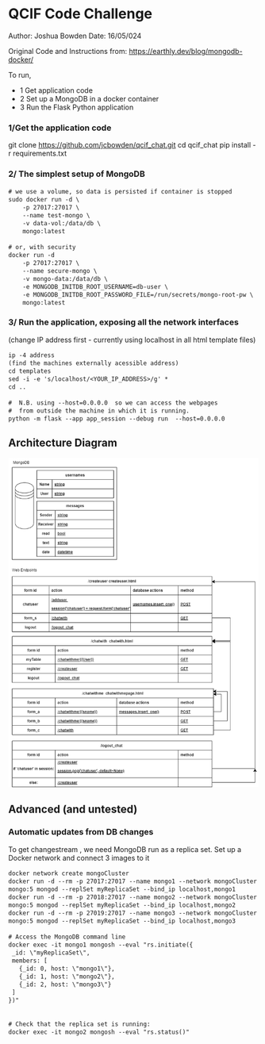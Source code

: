 # QCIF Code Challenge

Author: Joshua Bowden
Date: 16/05/024

Original Code and Instructions from: https://earthly.dev/blog/mongodb-docker/

To run, 
- 1 Get application code
- 2 Set up a MongoDB in a docker container
- 3 Run the Flask Python application


###  1/Get the application code
git clone https://github.com/jcbowden/qcif_chat.git
cd qcif_chat
pip install -r requirements.txt



### 2/ The simplest setup of MongoDB
```
# we use a volume, so data is persisted if container is stopped
sudo docker run -d \
    -p 27017:27017 \
    --name test-mongo \
    -v data-vol:/data/db \
    mongo:latest

# or, with security
docker run -d 
    -p 27017:27017 \
    --name secure-mongo \
    -v mongo-data:/data/db \
    -e MONGODB_INITDB_ROOT_USERNAME=db-user \
    -e MONGODB_INITDB_ROOT_PASSWORD_FILE=/run/secrets/mongo-root-pw \
    mongo:latest
```


### 3/ Run the application, exposing all the network interfaces 

 (change IP address first - currently using localhost in all html template files)
```
ip -4 address
(find the machines externally acessible address)
cd templates
sed -i -e 's/localhost/<YOUR_IP_ADDRESS>/g' *
cd ..

#  N.B. using --host=0.0.0.0  so we can access the webpages
#  from outside the machine in which it is running.
python -m flask --app app_session --debug run  --host=0.0.0.0
```

## Architecture Diagram
![ QCIF Chat Architecture](images/qcif_chat.drawio.png) 

## Advanced (and untested)
### Automatic updates from DB changes 

To get changestream , we need MongoDB run as a replica set. Set up a Docker network and connect 3 images to it
```
docker network create mongoCluster
docker run -d --rm -p 27017:27017 --name mongo1 --network mongoCluster mongo:5 mongod --replSet myReplicaSet --bind_ip localhost,mongo1
docker run -d --rm -p 27018:27017 --name mongo2 --network mongoCluster mongo:5 mongod --replSet myReplicaSet --bind_ip localhost,mongo2
docker run -d --rm -p 27019:27017 --name mongo3 --network mongoCluster mongo:5 mongod --replSet myReplicaSet --bind_ip localhost,mongo3

# Access the MongoDB command line
docker exec -it mongo1 mongosh --eval "rs.initiate({
 _id: \"myReplicaSet\",
 members: [
   {_id: 0, host: \"mongo1\"},
   {_id: 1, host: \"mongo2\"},
   {_id: 2, host: \"mongo3\"}
 ]
})"


# Check that the replica set is running:
docker exec -it mongo2 mongosh --eval "rs.status()"
```